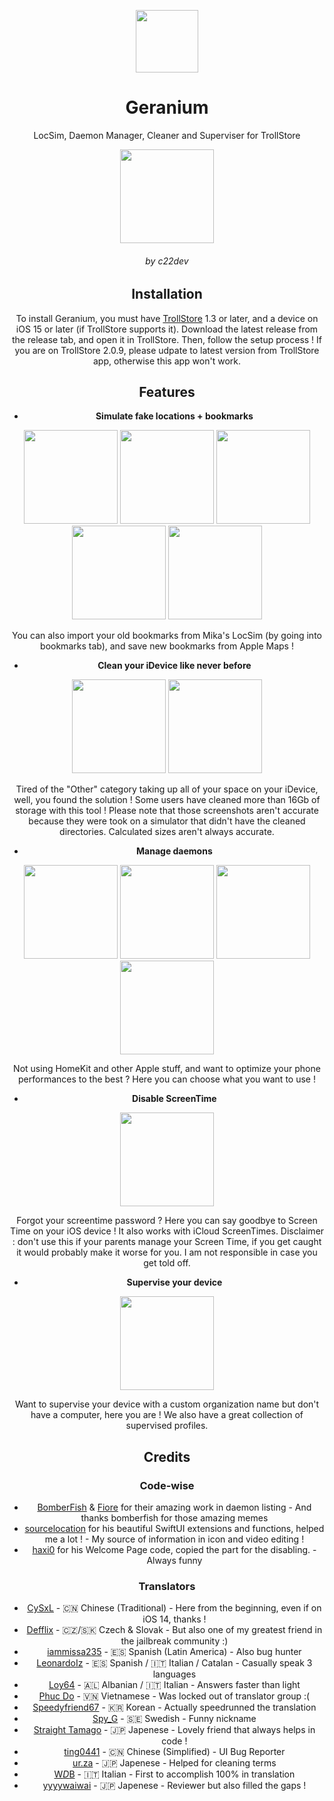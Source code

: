 <center>
  


<div align="center">
   <p>
      <img src="https://github.com/c22dev/Geranium/assets/102235607/0feaa3eb-2c27-4cc0-9fa8-704db9f0a40f" width=100px>
   </p>
   <h1> Geranium </h1>
      <p>LocSim, Daemon Manager, Cleaner and Superviser for TrollStore</p>
      <img src="https://github.com/c22dev/Geranium/assets/102235607/ea95158f-1101-496b-b868-c3901db97543" width=150px>
</div>

<h6 align="center"> by c22dev </h6>

## Installation
To install Geranium, you must have [TrollStore](https://github.com/opa334/TrollStore) 1.3 or later, and a device on iOS 15 or later (if TrollStore supports it). Download the latest release from the release tab, and open it in TrollStore. Then, follow the setup process ! If you are on TrollStore 2.0.9, please udpate to latest version from TrollStore app, otherwise this app won't work.

## Features
- **Simulate fake locations + bookmarks**
<img src="https://github.com/c22dev/Geranium/assets/102235607/a42ace92-028f-482f-9a66-6c4295a7fcba" width=150px>
<img src="https://github.com/c22dev/Geranium/assets/102235607/c45d3553-1c5b-418b-b836-69d47330d489" width=150px>
<img src="https://github.com/c22dev/Geranium/assets/102235607/bcd7f1bf-e684-4eee-964e-449aeae7f5fa" width=150px>
<img src="https://github.com/c22dev/Geranium/assets/102235607/35a8c0c9-50cd-484b-bfd4-0290c0c50714" width=150px>
<img src="https://github.com/c22dev/Geranium/assets/102235607/557b7da6-a181-4b2f-80a1-3e84f79b144f" width=150px>



You can also import your old bookmarks from Mika's LocSim (by going into bookmarks tab), and save new bookmarks from Apple Maps !

- **Clean your iDevice like never before**

<img src="https://github.com/c22dev/Geranium/assets/102235607/dc1d1818-8248-4c7a-95d7-615b00f280a4" width=150px>
<img src="https://github.com/c22dev/Geranium/assets/102235607/a187c43b-38fd-4a91-a7b2-194de9bab67a" width=150px>

Tired of the "Other" category taking up all of your space on your iDevice, well, you found the solution ! Some users have cleaned more than 16Gb of storage with this tool !
Please note that those screenshots aren't accurate because they were took on a simulator that didn't have the cleaned directories. Calculated sizes aren't always accurate.


- **Manage daemons**

<img src="https://github.com/c22dev/Geranium/assets/102235607/977b1592-be87-42b1-84ad-5a9f6408279c" width=150px>
<img src="https://github.com/c22dev/Geranium/assets/102235607/6ad3858d-36fc-415d-bae7-8624e19d178d" width=150px>
<img src="https://github.com/c22dev/Geranium/assets/102235607/84508dae-1cc3-495f-a7b1-1f6244a133f3" width=150px>
<img src="https://github.com/c22dev/Geranium/assets/102235607/408fcfcb-8abd-4d1c-bedc-01e1a8051127" width=150px>


Not using HomeKit and other Apple stuff, and want to optimize your phone performances to the best ? Here you can choose what you want to use !

- **Disable ScreenTime**

<img src="https://github.com/c22dev/Geranium/assets/102235607/c0795578-1a87-45e5-a914-1200249ec705" width=150px>

Forgot your screentime password ? Here you can say goodbye to Screen Time on your iOS device ! It also works with iCloud ScreenTimes. 
Disclaimer : don't use this if your parents manage your Screen Time, if you get caught it would probably make it worse for you. I am not responsible in case you get told off.

- **Supervise your device**

<img src="https://github.com/c22dev/Geranium/assets/102235607/415e4de8-b701-4046-914f-38c44671f8da" width=150px>

Want to supervise your device with a custom organization name but don't have a computer, here you are ! We also have a great collection of supervised profiles.

## Credits
### Code-wise
- [BomberFish](https://github.com/bomberfish) & [Fiore](https://github.com/donato-fiore) for their amazing work in daemon listing - And thanks bomberfish for those amazing memes
- [sourcelocation](https://github.com/sourcelocation) for his beautiful SwiftUI extensions and functions, helped me a lot ! - My source of information in icon and video editing !
- [haxi0](https://github.com/haxi0) for his Welcome Page code, copied the part for the disabling. - Always funny
### Translators
- [CySxL](https://twitter.com/CySxL) - 🇨🇳 Chinese (Traditional) - Here from the beginning, even if on iOS 14, thanks !
- [Defflix](https://twitter.com/Defflix19) - 🇨🇿/🇸🇰 Czech & Slovak - But also one of my greatest friend in the jailbreak community :)
- [iammissa235](https://twitter.com/Missauios) - 🇪🇸 Spanish (Latin America) - Also bug hunter
- [LeonardoIz](https://twitter.com/penetranteinc) - 🇪🇸 Spanish / 🇮🇹 Italian / Catalan - Casually speak 3 languages
- [Loy64](https://twitter.com/loy64_) - 🇦🇱 Albanian / 🇮🇹 Italian - Answers faster than light
- [Phuc Do](https://twitter.com/dobabaophuc) - 🇻🇳 Vietnamese - Was locked out of translator group :(
- [Speedyfriend67](https://twitter.com/speedyfriend67) - 🇰🇷 Korean - Actually speedrunned the translation
- [Spy_G](https://twitter.com/IshanSharm33634) - 🇸🇪 Swedish - Funny nickname
- [Straight Tamago](https://twitter.com/straight_tamago) - 🇯🇵 Japenese - Lovely friend that always helps in code !
- [ting0441](https://twitter.com/Ting2021) - 🇨🇳 Chinese (Simplified) - UI Bug Reporter
- [ur.za](https://twitter.com/ChromiumCandy) - 🇯🇵 Japenese - Helped for cleaning terms
- [W$D$B](https://twitter.com/Alz971) - 🇮🇹 Italian - First to accomplish 100% in translation
- [yyyywaiwai](https://twitter.com/yyyyyy_public) - 🇯🇵 Japenese - Reviewer but also filled the gaps !
